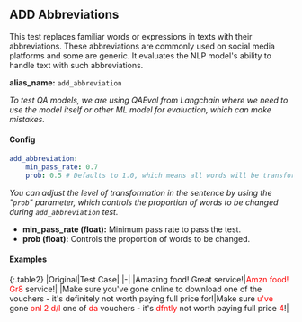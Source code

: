 
<div class="h3-box" markdown="1">

## ADD Abbreviations

This test replaces familiar words or expressions in texts with their abbreviations. These abbreviations are commonly used on social media platforms and some are generic. It evaluates the NLP model's ability to handle text with such abbreviations.

**alias_name:** `add_abbreviation`

<i class="fa fa-info-circle"></i>
<em>To test QA models, we are using QAEval from Langchain where we need to use the model itself or other ML model for evaluation, which can make mistakes.</em>

#### Config
```yaml
add_abbreviation:
    min_pass_rate: 0.7
    prob: 0.5 # Defaults to 1.0, which means all words will be transformed.
```
<i class="fa fa-info-circle"></i>
<em>You can adjust the level of transformation in the sentence by using the "`prob`" parameter, which controls the proportion of words to be changed during `add_abbreviation` test.</em>

- **min_pass_rate (float):** Minimum pass rate to pass the test.
- **prob (float):** Controls the proportion of words to be changed.

</div><div class="h3-box" markdown="1">

#### Examples

{:.table2}
|Original|Test Case|
|-|
|Amazing food! Great service!|<span style="color:red">Amzn food! Gr8</span> service!|
|Make sure you've gone online to download one of the vouchers - it's definitely not worth paying full price for!|Make sure <span style="color:red">u've</span> gone <span style="color:red">onl 2 d/l</span> one of <span style="color:red">da</span> vouchers - it's <span style="color:red">dfntly</span> not worth paying full price <span style="color:red">4</span>!|

</div>